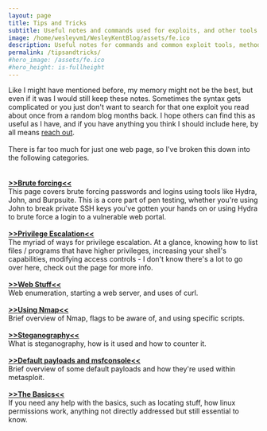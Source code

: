 ```yaml
---
layout: page
title: Tips and Tricks
subtitle: Useful notes and commands used for exploits, and other tools and methods that have proven useful
image: /home/wesleyvm1/WesleyKentBlog/assets/fe.ico
description: Useful notes for commands and common exploit tools, methods that have proven useful.
permalink: /tipsandtricks/
#hero_image: /assets/fe.ico
#hero_height: is-fullheight
---
```


Like I might have mentioned before, my memory might not be the best, but even if it was I would still keep these notes. Sometimes the syntax gets complicated or you just don't want to search for that one exploit you read about once from a random blog months back. I hope others can find this as useful as I have, and if you have anything you think I should include here, by all means [reach out](/contact/).<br>
<br>
There is far too much for just one web page, so I've broken this down into the following categories.
<br><br>
<br>
[**>>Brute forcing<<**](/tipsandtricks/bruteforcing/)<br>
This page covers brute forcing passwords and logins using tools like Hydra, John, and Burpsuite. This is a core part of pen testing, whether you're using John to break private SSH keys you've gotten your hands on or using Hydra to brute force a login to a vulnerable web portal.
<br><br>
[**>>Privilege Escalation<<**](/tipsandtricks/privilegeescalation/)<br>
The myriad of ways for privilege escalation. At a glance, knowing how to list files / programs that have higher privileges, increasing your shell's capabilities, modifying access controls - I don't know there's a lot to go over here, check out the page for more info. 
<br><br>
[**>>Web Stuff<<**](/tipsandtricks/webstuff/)<br>
Web enumeration, starting a web server, and uses of curl.
<br><br>
[**>>Using Nmap<<**](/tipsandtricks/usingnmap/)<br>
Brief overview of Nmap, flags to be aware of, and using specific scripts.
<br><br>
[**>>Steganography<<**](/tipsandtricks/steganography/)<br>
What is steganography, how is it used and how to counter it.
<br><br>
[**>>Default payloads and msfconsole<<**](/tipsandtricks/defaultpayloads/)<br>
Brief overview of some default payloads and how they're used within metasploit.
<br><br>
[**>>The Basics<<**](/tipsandtricks/thebasics/)<br>
If you need any help with the basics, such as locating stuff, how linux permissions work, anything not directly addressed but still essential to know.













